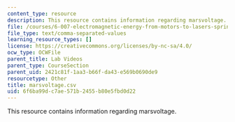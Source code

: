 ```yaml
---
content_type: resource
description: This resource contains information regarding marsvoltage.
file: /courses/6-007-electromagnetic-energy-from-motors-to-lasers-spring-2011/6f6ba99dc7ae571b2455b80e5fbd0d22_marsvoltage.csv
file_type: text/comma-separated-values
learning_resource_types: []
license: https://creativecommons.org/licenses/by-nc-sa/4.0/
ocw_type: OCWFile
parent_title: Lab Videos
parent_type: CourseSection
parent_uid: 2421c81f-1aa3-b66f-da43-e569b0690de9
resourcetype: Other
title: marsvoltage.csv
uid: 6f6ba99d-c7ae-571b-2455-b80e5fbd0d22
---
```

This resource contains information regarding marsvoltage.